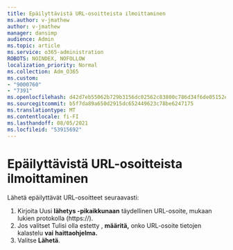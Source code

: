 ```yaml
---
title: Epäilyttävistä URL-osoitteista ilmoittaminen
ms.author: v-jmathew
author: v-jmathew
manager: dansimp
audience: Admin
ms.topic: article
ms.service: o365-administration
ROBOTS: NOINDEX, NOFOLLOW
localization_priority: Normal
ms.collection: Adm_O365
ms.custom:
- "9000760"
- "7391"
ms.openlocfilehash: d42d7eb55062b729b3156dc02562c83800c786d34f6de05152e7e09fa88ab71b
ms.sourcegitcommit: b5f7da89a650d2915dc652449623c78be6247175
ms.translationtype: MT
ms.contentlocale: fi-FI
ms.lasthandoff: 08/05/2021
ms.locfileid: "53915692"
---
```

# <a name="report-suspicious-urls"></a>Epäilyttävistä URL-osoitteista ilmoittaminen

Lähetä epäilyttävät URL-osoitteet seuraavasti:

1. Kirjoita Uusi **lähetys -pikaikkunaan** täydellinen URL-osoite, mukaan lukien protokolla (https://).
2. Jos valitset Tulisi olla estetty , **määritä,** onko URL-osoite tietojen kalastelu **vai** **haittaohjelma.**
3. Valitse **Lähetä**.
